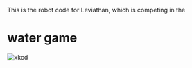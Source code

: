 This is the robot code for Leviathan, which is competing in the
# water game

![xkcd](https://imgs.xkcd.com/comics/first_design.png)
